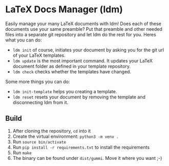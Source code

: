 # LaTeX Docs Manager (ldm)

Easily manage your many LaTeX documents with ldm! Does each of these documents use your same preamble? Put that preamble and other needed files into a separate git repository and let ldm do the rest for you. Heres what you can do:

- `ldm init` of course, initiates your document by asking you for the git url of your LaTeX templates.
- `ldm update` is the most important command. It updates your LaTeX document folder as defined in your template repository.
- `ldm check` checks whether the templates have changed.

Some more things you can do:

- `ldm init-template` helps you creating a template.
- `ldm reset` resets your document by removing the template and disconnecting ldm from it.

## Build
1. After cloning the repository, `cd` into it
2. Create the virtual environment: `python3 -m venv .`
3. Run `source bin/activate`
4. Run `pip install -r requirements.txt` to install the requirements
5. Run `make`
6. The binary can be found under `dist/gummi`. Move it where you want ;-)
